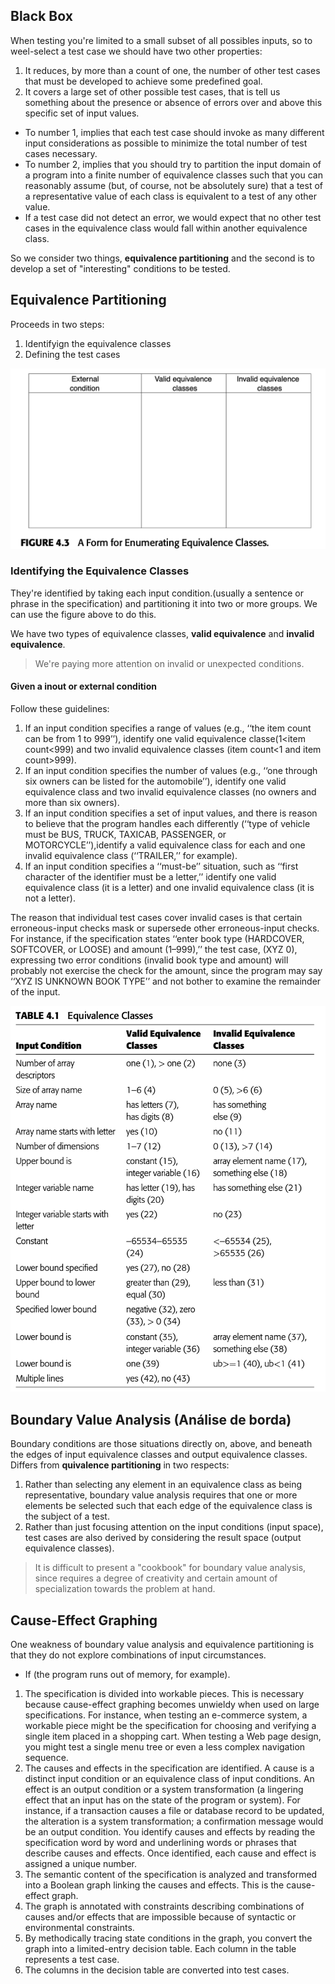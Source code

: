 ## Black Box

When testing you're limited to a small subset of all possibles inputs, so to weel-select a test case we should have two other properties:

1. It reduces, by more than a count of one, the number of other test
cases that must be developed to achieve some predefined goal.
2. It covers a large set of other possible test cases, that is tell us something about the presence or absence of errors over and above this specific set of input values.

- To number 1, implies that each test case should invoke as
many different input considerations as possible to minimize the total number of test cases necessary.
- To number 2, implies that you should try to partition the input domain of a program into a finite number of equivalence classes such that you can reasonably assume (but, of course, not be absolutely sure) that a test of a representative value of each class is equivalent
to a test of any other value.
- If a test case did not detect an error, we would expect that no other test cases in the equivalence class would fall within another equivalence class.

So we consider two things, **equivalence partitioning** and the second is to develop a set of "interesting" conditions to be tested.

## Equivalence Partitioning

Proceeds in two steps:

1. Identifyign the equivalence classes
2. Defining the test cases

![Form](../../../images/teste.png)

### Identifying the Equivalence Classes

They're identified by taking each input condition.(usually a sentence or phrase in the specification) and partitioning it into two or more groups. We can use the figure above to do this.

We have two types of equivalence classes, **valid equivalence** and **invalid equivalence**. 

> We're paying more attention on invalid or unexpected conditions.

#### Given a inout or external condition

Follow these guidelines:

1. If an input condition specifies a range of values (e.g., ‘‘the item
count can be from 1 to 999’’), identify one valid equivalence classe(1<item count<999) and two invalid equivalence classes
(item count<1 and item count>999).
2. If an input condition specifies the number of values (e.g., ‘‘one through six owners can be listed for the automobile’’), identify one valid equivalence class and two invalid equivalence classes (no owners and more than six owners).
3. If an input condition specifies a set of input values, and there is
reason to believe that the program handles each differently (‘‘type of vehicle must be BUS, TRUCK, TAXICAB, PASSENGER, or MOTORCYCLE’’),identify a valid equivalence class for each and one invalid equivalence class (‘‘TRAILER,’’ for example).
4. If an input condition specifies a ‘‘must-be’’ situation, such as ‘‘first character of the identifier must be a letter,’’ identify one valid equivalence class (it is a letter) and one invalid equivalence class (it is not a letter).

The reason that individual test cases cover invalid cases is that certain erroneous-input checks mask or supersede other erroneous-input checks. For instance, if the specification states ‘‘enter book type (HARDCOVER, SOFTCOVER, or LOOSE) and amount (1–999),’’ the test case, (XYZ 0), expressing two error conditions (invalid book type and amount) will probably not exercise the check for the amount, since the program may say ‘‘XYZ IS UNKNOWN BOOK TYPE’’ and not bother to examine the remainder of the input.

![EquivalenceClasses](../../../images/equivalenceclasses.png)

## Boundary Value Analysis (Análise de borda)

Boundary conditions are those situations directly on, above, and beneath the edges of input equivalence classes and output equivalence classes. Differs from **quivalence partitioning** in two respects:

1. Rather than selecting any element in an equivalence class as being representative, boundary value analysis requires that one or more elements be selected such that each edge of the equivalence class is the
subject of a test.
2. Rather than just focusing attention on the input conditions (input
space), test cases are also derived by considering the result space
(output equivalence classes).

> It is difficult to present a "cookbook" for boundary value analysis, since requires a degree of creativity and certain amount of specialization towards the problem at hand.

## Cause-Effect Graphing

One weakness of boundary value analysis and equivalence partitioning is that they do not explore combinations of input circumstances.

- If (the program runs out of memory, for example).

1. The specification is divided into workable pieces. This is necessary because cause-effect graphing becomes unwieldy when used on large specifications. For instance, when testing an e-commerce system, a workable piece might be the specification for choosing and verifying a single item placed in a shopping cart. When testing a Web page design, you might test a single menu tree or even a less complex navigation sequence.
2. The causes and effects in the specification are identified. A cause is a distinct input condition or an equivalence class of input conditions.
An effect is an output condition or a system transformation (a lingering effect that an input has on the state of the program or system). For instance, if a transaction causes a file or database record to be
updated, the alteration is a system transformation; a confirmation
message would be an output condition.
You identify causes and effects by reading the specification word by
word and underlining words or phrases that describe causes and effects.
Once identified, each cause and effect is assigned a unique number.
3. The semantic content of the specification is analyzed and transformed into a Boolean graph linking the causes and effects. This is
the cause-effect graph.
4. The graph is annotated with constraints describing combinations of
causes and/or effects that are impossible because of syntactic or environmental constraints.
5. By methodically tracing state conditions in the graph, you convert
the graph into a limited-entry decision table. Each column in the
table represents a test case.
6. The columns in the decision table are converted into test cases.

